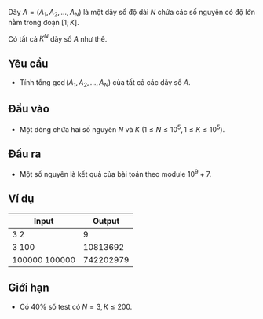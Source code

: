 <!-- abc162c -->

Dãy $A = (A_1,A_2,...,A_N)$ là một dãy số độ dài $N$ chứa các số nguyên có độ lớn nằm trong đoạn $[1;K]$.

Có tất cả $K^N$ dãy số $A$ như thế.

## Yêu cầu

- Tính tổng $\gcd{(A_1,A_2,...,A_N)}$ của tất cả các dãy số $A$.

## Đầu vào

- Một dòng chứa hai số nguyên $N$ và $K$ $(1 \leq N \leq 10^5, 1 \leq K \leq 10^5)$.

## Đầu ra

- Một số nguyên là kết quả của bài toán theo module $10^9+7$.

## Ví dụ

| Input         | Output    |
| ------------- | --------- |
| 3 2           | 9         |
| 3 100         | 10813692  |
| 100000 100000 | 742202979 |

## Giới hạn

- Có 40% số test có $N = 3, K \le 200$.
